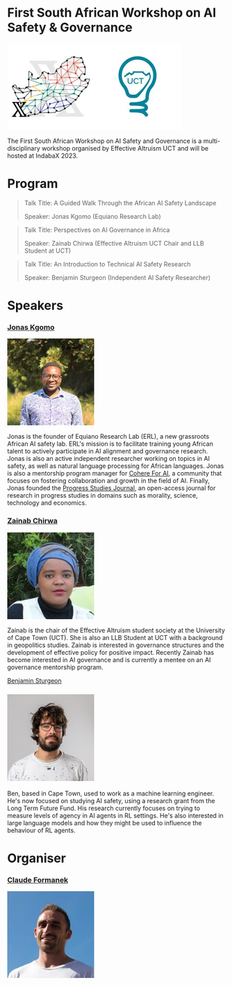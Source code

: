 # First South African Workshop on AI Safety & Governance

<img src="assets/images/EA_UCT_IndabaX.jpg"  width="400" height="200" alt="EA UCT at IndabaX South Africa">

The First South African Workshop on AI Safety and Governance is a multi-disciplinary workshop organised by Effective Altruism UCT and will be hosted at IndabaX 2023. 

# Program

> Talk Title: A Guided Walk Through the African AI Safety Landscape
>
> Speaker: Jonas Kgomo (Equiano Research Lab)

> Talk Title: Perspectives on AI Governance in Africa
>
> Speaker: Zainab Chirwa (Effective Altruism UCT Chair and LLB Student at UCT)

> Talk Title: An Introduction to Technical AI Safety Research
>
> Speaker: Benjamin Sturgeon (Independent AI Safety Researcher)

# Speakers

### [Jonas Kgomo](https://www.linkedin.com/in/jonas-kgomo/)

<img src="assets/images/jonas.jpeg" width="200" height="200" alt="Jonas">

Jonas is the founder of Equiano Research Lab (ERL), a new grassroots African AI safety lab. ERL's mission is to facilitate training young African talent to actively participate in AI alignment and governance research. Jonas is also an active independent researcher working on topics in AI safety, as well as natural language processing for African languages. Jonas is also a mentorship program manager for [Cohere For AI](https://cohere.for.ai/), a community that focuses on fostering collaboration and growth in the field of AI. Finally, Jonas founded the [Progress Studies Journal](https://progress-studies.org/), an open-access journal for research in progress studies in domains such as morality, science, technology and economics.

### [Zainab Chirwa](https://www.linkedin.com/in/zainab-chirwa-16734855/)

<img src="assets/images/zainab.jpeg" width="200" height="200" alt="Zainab">

Zainab is the chair of the Effective Altruism student society at the University of Cape Town (UCT). She is also an LLB Student at UCT with a background in geopolitics studies. Zainab is interested in governance structures and the development of effective policy for positive impact. Recently Zainab has become interested in AI governance and is currently a mentee on an AI governance mentorship program.

[Benjamin Sturgeon](https://www.linkedin.com/in/benjamin-sturgeon-41221241/)

### <img src="assets/images/ben.jpeg" width="200" height="200" alt="Ben">

Ben, based in Cape Town, used to work as a machine learning engineer. He's now focused on studying AI safety, using a research grant from the Long Term Future Fund. His research currently focuses on trying to measure levels of agency in AI agents in RL settings. He's also interested in large language models and how they might be used to influence the behaviour of RL agents.

# Organiser

### [Claude Formanek](https://www.linkedin.com/in/claude-formanek/)

<img src="assets/images/claude.jpeg" width="200" height="200" alt="Claude">